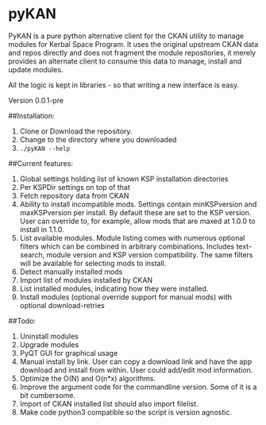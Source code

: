 # pyKAN
PyKAN is a pure python alternative client for the CKAN utility to manage modules for Kerbal Space Program.
It uses the original upstream CKAN data and repos directly and does not fragment the module repositories,
it merely provides an alternate client to consume this data to manage, install and update modules.

All the logic is kept in libraries - so that writing a new interface is easy.

Version 0.0.1-pre

##Installation:
1. Clone or Download the repository.
2. Change to the directory where you downloaded
3. `./pyKAN --help`

##Current features:
1. Global settings holding list of known KSP installation directories
2. Per KSPDir settings on top of that
3. Fetch repository data from CKAN
4. Ability to install incompatible mods. Settings contain minKSPversion and maxKSPversion per install. By default these are set to the KSP version. User can override to, for example, allow mods that are maxed at 1.0.0 to install in 1.1.0.
5. List available modules. Module listing comes with numerous optional filters which can be combined in arbitrary combinations. Includes text-search, module version and KSP version compatibility. The same filters will be available for selecting mods to install.
6. Detect manually installed mods
7. Import list of modules installed by CKAN
8. List installed modules, indicating how they were installed. 
9. Install modules (optional override support for manual mods) with optional download-retries

##Todo:
1. Uninstall modules
2. Upgrade modules
3. PyQT GUI for graphical usage
4. Manual install by link. User can copy a download link and have the app download and install from within. User could add/edit mod information.
5. Optimize the O(N) and O(n*x) algorithms.
6. Improve the argument code for the commandline version. Some of it is a bit cumbersome.
7. Import of CKAN installed list should also import filelist.
8. Make code python3 compatible so the script is version agnostic.



